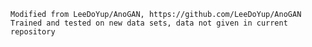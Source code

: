 	Modified from LeeDoYup/AnoGAN, https://github.com/LeeDoYup/AnoGAN
	Trained and tested on new data sets, data not given in current repository
